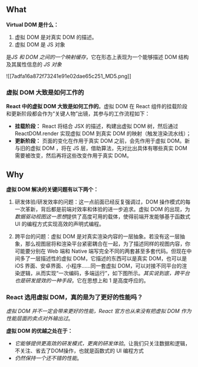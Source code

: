 
## What

 **Virtual DOM 是什么：**

1. 虚拟 DOM 是对真实 DOM 的描述。 
2. 虚拟 DOM 是 JS 对象

是*JS 和 DOM 之间的一个映射缓存*，它在形态上表现为一个能够描述 DOM 结构及其属性信息的 *JS 对象*

![[7adfa16a872f73241e91e02dae65c251_MD5.png]]

### 虚拟 DOM 大致是如何工作的

**React 中的虚拟 DOM 大致是如何工作的**。虚拟 DOM 在 React 组件的挂载阶段和更新阶段都会作为“关键人物”出镜，其参与的工作流程如下：

- **挂载阶段：** React 将结合 JSX 的描述，构建出虚拟 DOM 树，然后通过 ReactDOM.render 实现虚拟 DOM 到真实 DOM 的映射（触发渲染流水线）；
- **更新阶段：** 页面的变化在作用于真实 DOM 之前，会先作用于虚拟 DOM。新与旧的虚拟 DOM ，将在 JS 层，借助算法，先对比出具体有哪些真实 DOM 需要被改变，然后再将这些改变作用于真实 DOM。


## Why

**虚拟 DOM 解决的关键问题有以下两个：**

1. 研发体验/研发效率的问题：这一点前面已经反复强调过，DOM 操作模式的每一次革新，背后都是前端对效率和体验的进一步追求。虚拟 DOM 的出现，为*数据驱动视图这一思想*提供了高度可用的载体，使得前端开发能够基于函数式 UI 的编程方式实现高效的声明式编程。

2. 跨平台的问题：虚拟 DOM 是对真实渲染内容的一层抽象。若没有这一层抽象，那么视图层将和渲染平台紧密耦合在一起，为了描述同样的视图内容，你可能要分别在 Web 端和 Native 端写完全不同的两套甚至多套代码。但现在中间多了一层描述性的虚拟 DOM，它描述的东西可以是真实 DOM，也可以是 iOS 界面、安卓界面、小程序......同一套虚拟 DOM，可以对接不同平台的渲染逻辑，从而实现“一次编码，多端运行”，如下图所示。*其实说到底，跨平台也是研发提效的一种手段*，它在思想上和 1 是高度呼应的。

### React 选用虚拟 DOM，真的是为了更好的性能吗？

*虚拟 DOM 并不一定会带来更好的性能，React 官方也从来没有把虚拟 DOM 作为性能层面的卖点对外输出过*。

**虚拟 DOM 的优越之处在于：**
- *它能够提供更高效的研发模式，更爽的研发体验*。让我们只关注数据和逻辑，不关注、省去了DOM操作，也就是函数式的 UI 编程方式
- *仍然保持一个还不错的性能*。
